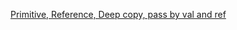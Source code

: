 [Primitive, Reference, Deep copy, pass by val and ref](https://www.youtube.com/watch?v=vK8fnE_-NI0&list=PLHiZ4m8vCp9Nflbo9a0pZuLscG_Xc7DKq&index=14)  
